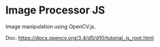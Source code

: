 # Image Processor JS

Image manipulation using OpenCV.js.

Doc: https://docs.opencv.org/3.4/d5/d10/tutorial_js_root.html
